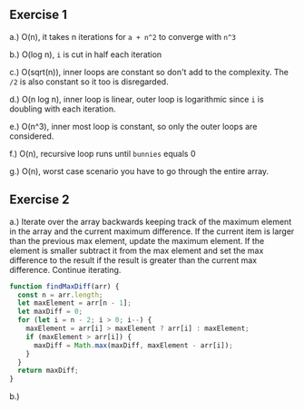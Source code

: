 ## Exercise 1

a.) O(n), it takes n iterations for `a + n^2` to converge with `n^3`

b.) O(log n), `i` is cut in half each iteration

c.) O(sqrt(n)), inner loops are constant so don't add to the complexity. The `/2` is also constant so it too is disregarded.

d.) O(n log n), inner loop is linear, outer loop is logarithmic since `i` is doubling with each iteration.

e.) O(n^3), inner most loop is constant, so only the outer loops are considered.

f.) O(n), recursive loop runs until `bunnies` equals 0

g.) O(n), worst case scenario you have to go through the entire array.

## Exercise 2

a.) Iterate over the array backwards keeping track of the maximum element in the array and the current maximum difference. If the current item is larger than the previous max element, update the maximum element. If the element is smaller subtract it from the max element and set the max difference to the result if the result is greater than the current max difference. Continue iterating.

```javascript
function findMaxDiff(arr) {
  const n = arr.length;
  let maxElement = arr[n - 1];
  let maxDiff = 0;
  for (let i = n - 2; i > 0; i--) {
    maxElement = arr[i] > maxElement ? arr[i] : maxElement;
    if (maxElement > arr[i]) {
      maxDiff = Math.max(maxDiff, maxElement - arr[i]);
    }
  }
  return maxDiff;
}
```

b.)
